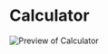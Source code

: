 # Calculator

![Preview of Calculator](https://github.com/piyushh-11/Calculator/assets/115842755/fa91beaf-06e9-4f33-af81-c257bb5b7537)
